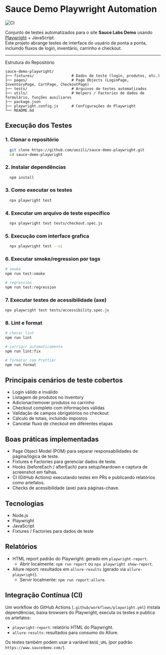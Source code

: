 # Sauce Demo Playwright Automation

![CI](https://github.com/uezili/sauce-demo-playwright/actions/workflows/playwright.yml/badge.svg)

Conjunto de testes automatizados para o site **Sauce Labs Demo** usando [Playwright](https://playwright.dev/) + JavaScript.  
Este projeto abrange testes de interface do usuário de ponta a ponta, incluindo fluxos de login, inventário, carrinho e checkout.

---

Estrutura do Repositório

```text
sauce-demo-playwright/
├── fixtures/                 # Dados de teste (login, produtos, etc.)
├── pages/                    # Page Objects (LoginPage, InventoryPage, CartPage, CheckoutPage)
├── tests/                    # Arquivos de testes automatizados
├── utils/                    # Helpers / Factories de dados de formulário, funções auxiliares
├── package.json
├── playwright.config.js      # Configurações do Playwright
└── README.md
```

## Execução dos Testes

### 1. Clonar o repositório
```bash
  git clone https://github.com/uezili/sauce-demo-playwright.git
  cd sauce-demo-playwright
```
### 2. Instalar dependências
```bash
  npm install
```
### 3. Como executar os testes
```bash
  npx playwright test
```
### 4. Executar um arquivo de teste específico
```bash
  npx playwright test tests/checkout.spec.js
```

### 5. Execução com interface grafica
```bash
  npx playwright test --ui
```

### 6. Executar smoke/regression por tags
```bash
# smoke
npm run test:smoke

# regression
npm run test:regression
```

### 7. Executar testes de acessibilidade (axe)
```bash
npx playwright test tests/accessibility.spec.js
```

### 8. Lint e format
```bash
# checar lint
npm run lint

# corrigir automaticamente
npm run lint:fix

# formatar com Prettier
npm run format
```
## Principais cenários de teste cobertos

- Login válido e inválido
- Listagem de produtos no inventory
- Adicionar/remover produtos no carrinho
- Checkout completo com informações válidas
- Validação de campos obrigatórios no checkout
- Cálculo de totais, incluindo impostos
- Cancelar fluxo de checkout em diferentes etapas

## Boas práticas implementadas

- Page Object Model (POM) para separar responsabilidades de página/lógica de teste.
- Fixtures e Factories para gerenciar dados de teste.
- Hooks (beforeEach / afterEach) para setup/teardown e captura de screenshot em falhas.
- CI (GitHub Actions) executando testes em PRs e publicando relatórios como artefatos.
- Checks de acessibilidade (axe) para páginas-chave.

## Tecnologias

- Node.js
- Playwright
- JavaScript
- Fixtures / Factories para dados de teste

## Relatórios

- HTML report padrão do Playwright: gerado em `playwright-report`.
  - Abrir localmente: `npm run report` ou `npx playwright show-report`.
- Allure report: resultados em `allure-results` (gerado via `allure-playwright`).
  - Servir localmente: `npm run report:allure`.

## Integração Contínua (CI)

Um workflow do GitHub Actions (`.github/workflows/playwright.yml`) instala dependências, baixa browsers do Playwright, executa os testes e publica os artefatos:

- `playwright-report`: relatório HTML do Playwright.
- `allure-results`: resultados para consumo do Allure.

Os testes também podem usar a variável `BASE_URL` (por padrão `https://www.saucedemo.com/`).
